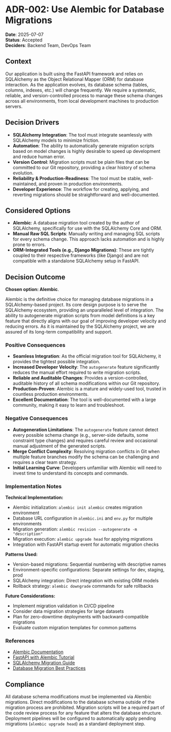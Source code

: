 # ADR-002: Use Alembic for Database Migrations

**Date**: 2025-07-07  
**Status**: Accepted  
**Deciders**: Backend Team, DevOps Team  

## Context

Our application is built using the FastAPI framework and relies on SQLAlchemy as the Object Relational Mapper (ORM) for database interaction. As the application evolves, its database schema (tables, columns, indexes, etc.) will change frequently. We require a systematic, reliable, and version-controlled process to manage these schema changes across all environments, from local development machines to production servers.

## Decision Drivers

* **SQLAlchemy Integration**: The tool must integrate seamlessly with SQLAlchemy models to minimize friction.
* **Automation**: The ability to automatically generate migration scripts based on model changes is highly desirable to speed up development and reduce human error.
* **Version Control**: Migration scripts must be plain files that can be committed to our Git repository, providing a clear history of schema evolution.
* **Reliability & Production-Readiness**: The tool must be stable, well-maintained, and proven in production environments.
* **Developer Experience**: The workflow for creating, applying, and reverting migrations should be straightforward and well-documented.

## Considered Options

* **Alembic**: A database migration tool created by the author of SQLAlchemy, specifically for use with the SQLAlchemy Core and ORM.
* **Manual Raw SQL Scripts**: Manually writing and managing SQL scripts for every schema change. This approach lacks automation and is highly prone to errors.
* **ORM-Integrated Tools (e.g., Django Migrations)**: These are tightly coupled to their respective frameworks (like Django) and are not compatible with a standalone SQLAlchemy setup in FastAPI.

## Decision Outcome

**Chosen option: Alembic**.

Alembic is the definitive choice for managing database migrations in a SQLAlchemy-based project. Its core design purpose is to serve the SQLAlchemy ecosystem, providing an unparalleled level of integration. The ability to autogenerate migration scripts from model definitions is a key feature that directly aligns with our goal of improving developer velocity and reducing errors. As it is maintained by the SQLAlchemy project, we are assured of its long-term compatibility and support.

### Positive Consequences

* **Seamless Integration**: As the official migration tool for SQLAlchemy, it provides the tightest possible integration.
* **Increased Developer Velocity**: The `autogenerate` feature significantly reduces the manual effort required to write migration scripts.
* **Reliable and Auditable Changes**: Provides a version-controlled, auditable history of all schema modifications within our Git repository.
* **Production-Proven**: Alembic is a mature and widely-used tool, trusted in countless production environments.
* **Excellent Documentation**: The tool is well-documented with a large community, making it easy to learn and troubleshoot.

### Negative Consequences

* **Autogeneration Limitations**: The `autogenerate` feature cannot detect every possible schema change (e.g., server-side defaults, some constraint type changes) and requires careful review and occasional manual adjustment of the generated scripts.
* **Merge Conflict Complexity**: Resolving migration conflicts in Git when multiple feature branches modify the schema can be challenging and requires a clear team strategy.
* **Initial Learning Curve**: Developers unfamiliar with Alembic will need to invest time to understand its concepts and commands.


### Implementation Notes

**Technical Implementation:**
- Alembic initialization: `alembic init alembic` creates migration environment
- Database URL configuration in `alembic.ini` and `env.py` for multiple environments
- Migration generation: `alembic revision --autogenerate -m "description"`
- Migration execution: `alembic upgrade head` for applying migrations
- Integration with FastAPI startup event for automatic migration checks

**Patterns Used:**
- Version-based migrations: Sequential numbering with descriptive names
- Environment-specific configurations: Separate settings for dev, staging, prod
- SQLAlchemy integration: Direct integration with existing ORM models
- Rollback strategy: `alembic downgrade` commands for safe rollbacks

**Future Considerations:**
- Implement migration validation in CI/CD pipeline
- Consider data migration strategies for large datasets
- Plan for zero-downtime deployments with backward-compatible migrations
- Evaluate custom migration templates for common patterns

### References

- [Alembic Documentation](https://alembic.sqlalchemy.org/en/latest/)
- [FastAPI with Alembic Tutorial](https://fastapi.tiangolo.com/tutorial/sql-databases/#alembic-note)
- [SQLAlchemy Migration Guide](https://docs.sqlalchemy.org/en/20/core/migration.html)
- [Database Migration Best Practices](https://www.postgresql.org/docs/current/ddl-alter.html)

## Compliance

All database schema modifications must be implemented via Alembic migrations. Direct modifications to the database schema outside of the migration process are prohibited. Migration scripts will be a required part of the code review process for any feature that alters the database structure. Deployment pipelines will be configured to automatically apply pending migrations (`alembic upgrade head`) as a standard deployment step.